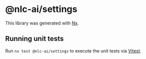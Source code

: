 # @nlc-ai/settings

This library was generated with [Nx](https://nx.dev).

## Running unit tests

Run `nx test @nlc-ai/settings` to execute the unit tests via [Vitest](https://vitest.dev/).
